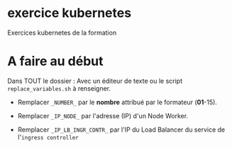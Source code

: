 # exercice kubernetes

Exercices kubernetes de la formation

# A faire au début

Dans TOUT le dossier :
Avec un éditeur de texte ou le script `replace_variables.sh` à renseigner.

- Remplacer `_NUMBER_` par le **nombre** attribué par le formateur (**01**-15).
- Remplacer `_IP_NODE_` par l'adresse (IP) d'un Node Worker.

- Remplacer `_IP_LB_INGR_CONTR_` par l'IP du Load Balancer du service de l'`ingress controller`
